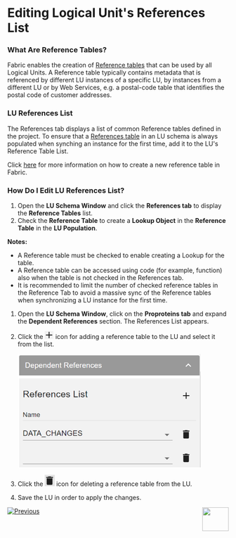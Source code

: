# Editing Logical Unit's References List

### What Are Reference Tables?
Fabric enables the creation of [Reference tables](/articles/22_reference(commonDB)_tables/01_fabric_commonDB_overview.md) that can be used by all Logical Units.
A Reference table typically contains metadata that is referenced by different LU instances of a specific LU, by instances from a different LU or by Web Services, e.g. a postal-code table that identifies the postal code of customer addresses. 


### LU References List
The References tab displays a list of common Reference tables defined in the project. 
To ensure that a [References table](/articles/22_reference(commonDB)_tables/02_reference_table_fabric_studio.md#sync-method) in an LU schema is always populated when synching an instance for the first time, add it to the LU's Reference Table List.

Click [here](/articles/22_reference(commonDB)_tables/02_reference_table_fabric_studio.md) for more information on how to create a new reference table in Fabric.

### How Do I Edit LU References List? 

<studio>

1. Open the **LU Schema Window** and click the **References tab** to display the **Reference Tables** list. 
2. Check the **Reference Table** to create a **Lookup Object** in the **Reference Table** in the **LU Population**.


**Notes:** 
* A Reference table must be checked to enable creating a Lookup  for the table.   
* A Reference table can be accessed using code (for example, function) also when the table is not checked in the References tab. 
* It is recommended to limit the number of checked reference tables in the Reference Tab to avoid a massive sync of the Reference tables when synchronizing a LU instance for the first time.

</studio>

<web>

1. Open the **LU Schema Window**, click on the **Proproteins tab** and expand the **Dependent References** section. The References List appears. 

2. Click the <img src="images/web/plus.PNG" style="zoom:67%;" /> icon for adding a reference table to the LU and select it from the list.

   <img src="images/web/15_references.PNG" style="zoom: 67%;" />

3. Click the <img src="images/web/trash.PNG" style="zoom:67%;" /> icon for deleting a reference table from the LU.

4. Save the LU in order to apply the changes.

 </web>

[![Previous](/articles/images/Previous.png)](/articles/03_logical_units/14_edit%20enrichment%20order.md)[<img align="right" width="60" height="54" src="/articles/images/Next.png">](/articles/03_logical_units/16_LU_schema_group_and_ungroup_tables.md)

